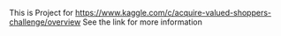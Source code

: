 This is Project for https://www.kaggle.com/c/acquire-valued-shoppers-challenge/overview
See the link for more information

